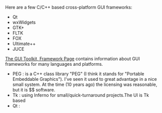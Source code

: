 Here are a few C/C++ based cross-platform GUI frameworks:

- Qt
- wxWidgets
- GTK+
- FLTK
- FOX
- Ultimate++
- JUCE

[The GUI Toolkit, Framework Page](http://www.atai.org/guitool/) contains information about GUI frameworks for many languages and platforms.



+ PEG : is a C++ class library
"PEG" (I think it stands for "Portable Embeddable 
Graphics").  I've seen it used to great advantage in a nice small 
system.  At the time (10 years ago) the licensing was reasonable, but it 
is $$ software.
+ Tk : using Inferno for small/quick-turnaround projects.The UI is Tk based
+ Qt :
